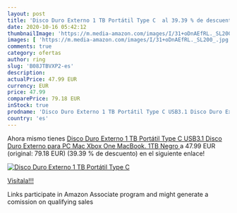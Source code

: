 ```yaml
---
layout: post
title: 'Disco Duro Externo 1 TB Portátil Type C  al 39.39 % de descuento'
date: 2020-10-16 05:42:12
thumbnailImage: 'https://m.media-amazon.com/images/I/31+oDnAEfRL._SL200_.jpg'
images: [ 'https://m.media-amazon.com/images/I/31+oDnAEfRL._SL200_.jpg' ]
comments: true
category: ofertas
author: ring
slug: 'B08JTBVXP2-es'
description:
actualPrice: 47.99 EUR
currency: EUR
price: 47.99
comparePrice: 79.18 EUR
inStock: true
prodname: 'Disco Duro Externo 1 TB Portátil Type C USB3.1 Disco Duro Externo para PC  Mac  Xbox One  MacBook. 1TB Negro '
country: 'es'
---
```


Ahora mismo tienes [Disco Duro Externo 1 TB Portátil Type C USB3.1 Disco Duro Externo para PC  Mac  Xbox One  MacBook. 1TB Negro ](https://www.amazon.es/dp/B08JTBVXP2/?tag=tolees-21) a 47.99 EUR (original: 79.18 EUR) (39.39 %  de descuento) en el siguiente enlace!

[![Disco Duro Externo 1 TB Portátil Type C ](https://m.media-amazon.com/images/I/31+oDnAEfRL._SL200_.jpg)](https://www.amazon.es/dp/B08JTBVXP2/?tag=tolees-21)

[Visítala!!!](https://www.amazon.es/dp/B08JTBVXP2/?tag=tolees-21)

Links participate in Amazon Associate program and might generate a comission on qualifying sales
